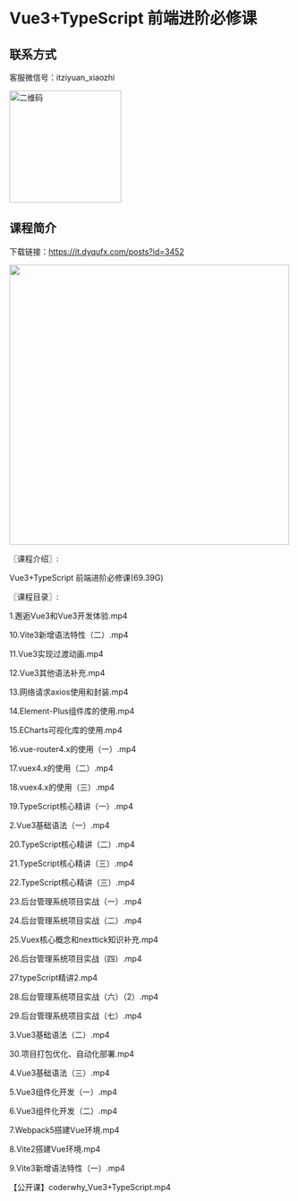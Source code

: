 # Vue3+TypeScript 前端进阶必修课

## 联系方式

客服微信号：itziyuan_xiaozhi

<img src="https://ziyuanyun.oss-cn-guangzhou.aliyuncs.com/common/20240614073449/666b82192834a.jpg" width="200" height="200" alt="二维码">

## 课程简介

下载链接：https://it.dyqufx.com/posts?id=3452

<img src="https://ziyuanyun.oss-cn-guangzhou.aliyuncs.com/yun/20240515185156/664493ccd5fcd.jpg" width="500" alt="">

  〖课程介绍〗:

 Vue3+TypeScript 前端进阶必修课(69.39G)

 〖课程目录〗:

 1.邂逅Vue3和Vue3开发体验.mp4

 10.Vite3新增语法特性（⼆）.mp4

 11.Vue3实现过渡动画.mp4

 12.Vue3其他语法补充.mp4

 13.网络请求axios使用和封装.mp4

 14.Element-Plus组件库的使⽤.mp4

 15.ECharts可视化库的使⽤.mp4

 16.vue-router4.x的使用（一）.mp4

 17.vuex4.x的使⽤（⼆）.mp4

 18.vuex4.x的使⽤（三）.mp4

 19.TypeScript核心精讲（一）.mp4

 2.Vue3基础语法（⼀）.mp4

 20.TypeScript核⼼精讲（⼆）.mp4

 21.TypeScript核⼼精讲（三）.mp4

 22.TypeScript核⼼精讲（三）.mp4

 23.后台管理系统项⽬实战（⼀）.mp4

 24.后台管理系统项目实战（二）.mp4

 25.Vuex核心概念和nexttick知识补充.mp4

 26.后台管理系统项⽬实战（四）.mp4

 27.typeScript精讲2.mp4

 28.后台管理系统项⽬实战（六）（2）.mp4

 29.后台管理系统项⽬实战（七）.mp4

 3.Vue3基础语法（⼆）.mp4

 30.项目打包优化、自动化部署.mp4

 4.Vue3基础语法（三）.mp4

 5.Vue3组件化开发（⼀）.mp4

 6.Vue3组件化开发（⼆）.mp4

 7.Webpack5搭建Vue环境.mp4

 8.Vite2搭建Vue环境.mp4

 9.Vite3新增语法特性（一）.mp4

 【公开课】coderwhy_Vue3+TypeScript.mp4

  